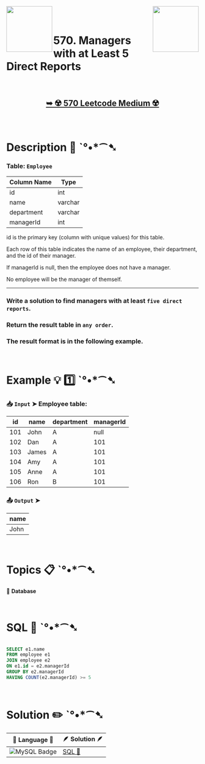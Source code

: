 
[<img align="left" src ="https://github.com/user-attachments/assets/c5e05cce-05ba-4f7d-8cea-67dc1112ab98" width = "120px" />](https://github.com/Prakhar-002/LEETCODE/tree/main/%F0%9F%93%9A%20Study%20%F0%9F%8E%A7%20Plan%20%F0%9F%91%A8%F0%9F%8F%BB%E2%80%8D%F0%9F%92%BB/%F0%9F%93%A6%20SQL%2050%20-%20%F0%9F%8C%BD%20Crack%20SQL%20Interview/%F0%9F%94%AC%20Examine%20Thoroughly%20%F0%9F%A7%AC/02%20Basic%20Joins/Day%20%E2%9E%BA%2012%20%F0%9F%8C%BD%201280.%20Students%20and%20Examinations)
[<img align="right" src ="https://github.com/user-attachments/assets/6614aa7c-a424-4349-b963-2111d9e9aa0d" width = "120px" />](https://github.com/Prakhar-002/LEETCODE/tree/main/%F0%9F%93%9A%20Study%20%F0%9F%8E%A7%20Plan%20%F0%9F%91%A8%F0%9F%8F%BB%E2%80%8D%F0%9F%92%BB/%F0%9F%93%A6%20SQL%2050%20-%20%F0%9F%8C%BD%20Crack%20SQL%20Interview/%F0%9F%94%AC%20Examine%20Thoroughly%20%F0%9F%A7%AC/02%20Basic%20Joins/Day%20%E2%9E%BA%2014%20%F0%9F%8C%BD%201934.%20Confirmation%20Rate)

</br>
</br>

# 570. Managers with at Least 5 Direct Reports

</br>

<h2 align="center"> 

<a href="https://leetcode.com/problems/managers-with-at-least-5-direct-reports/description/?envType=study-plan-v2&envId=top-sql-50"><strong>➥ ☢️ 570 Leetcode Medium ☢️ </strong></a>
</h2>

</br>

# Description 📜 ˋ°•*⁀➷

### Table: `Employee`

| Column Name | Type    |
|-------------|---------|
| id          | int     |
| name        | varchar |
| department  | varchar |
| managerId   | int     |

id is the primary key (column with unique values) for this table.

Each row of this table indicates the name of an employee, their department, and the id of their manager.

If managerId is null, then the employee does not have a manager.

No employee will be the manager of themself.

---

### Write a solution to find managers with at least `five direct reports`.

### Return the result table in `any order`.

### The result format is in the following example.

</br>

# Example 💡 1️⃣ ˋ°•*⁀➷

  ### 📥 `Input`  ➤ Employee table:

| id  | name  | department | managerId |
| --- | ----- | ---------- | --------- |
| 101 | John  | A          | null      |
| 102 | Dan   | A          | 101       |
| 103 | James | A          | 101       |
| 104 | Amy   | A          | 101       |
| 105 | Anne  | A          | 101       |
| 106 | Ron   | B          | 101       |

  ### 📤 `Output`  ➤

| name |
| ---- |
| John |

</br>

# Topics 📋 ˋ°•*⁀➷

🔸 **Database**  </br>

</br>

# SQL 🕍 ˋ°•*⁀➷

```sql

SELECT e1.name
FROM employee e1
JOIN employee e2
ON e1.id = e2.managerId
GROUP BY e2.managerId
HAVING COUNT(e2.managerId) >= 5

```

</br>

# Solution ✏️ ˋ°•*⁀➷

| 📒 Language 📒  | 🪶 Solution 🪶 |
| ------------- | ------------- |
|  ![MySQL Badge](https://img.shields.io/badge/MySQL-4479A1?logo=mysql&logoColor=fff&style=for-the-badge)  | [SQL 🕍](https://github.com/Prakhar-002/LEETCODE/blob/main/%F0%9F%93%9A%20Study%20%F0%9F%8E%A7%20Plan%20%F0%9F%91%A8%F0%9F%8F%BB%E2%80%8D%F0%9F%92%BB/%F0%9F%93%A6%20SQL%2050%20-%20%F0%9F%8C%BD%20Crack%20SQL%20Interview/%F0%9F%94%AC%20Examine%20Thoroughly%20%F0%9F%A7%AC/02%20Basic%20Joins/Day%20%E2%9E%BA%2013%20%F0%9F%8C%BD%20570.%20Managers%20with%20at%20Least%205%20Direct%20Reports/%F0%9F%95%8D%20SQL%20-%20570.%20Managers%20with%20at%20Least%205%20Direct%20Repor.sql) |